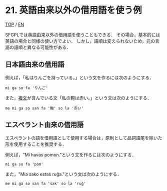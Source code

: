 # 21. 英語由来以外の借用語を使う例

[TOP](../../readme.md)
/
[EN](../en/otherLang.md)

SFGPLでは英語由来以外の借用語を使うこともできる．
その場合，基本的には英語の場合と同様の使い方でよい．
しかし，語順は変えられないため，元の言語の語順と異なる可能性がある．

## 日本語由来の借用語

例えば，「私はりんごを持っている。」という文を作るには次のようにする．

```SFGPL
mi ga so fa 'りんご'
```

また，[複文](CompoundSentences.md)が含んでいる文「私の鞄は赤い。」という文は次のようにする．

```SFGPL
me mi ga so san fa '鞄' so la '赤い'
```

## エスペラント由来の借用語

エスペラントの語を借用語として使用する場合は，原則として品詞語尾を除いた形を使用することを推奨する．

例えば，"Mi havas pomon."という文を作るには次のようにする．

```SFGPL
mi ga so fa 'pom'
```

また，"Mia sako estas ruĝa."という文は次のようにする．

```SFGPL
me mi ga so san fa 'sak' so la 'ruĝ'
```
